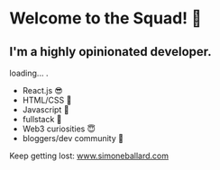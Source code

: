 # Welcome to the Squad! 🐲
## I'm a highly opinionated developer.

loading... .

+ React.js 😎
+ HTML/CSS 🥳 
+ Javascript 🥺
+ fullstack 🤠
+ Web3 curiosities 😇
+ bloggers/dev community 🥸

Keep getting lost: www.simoneballard.com

